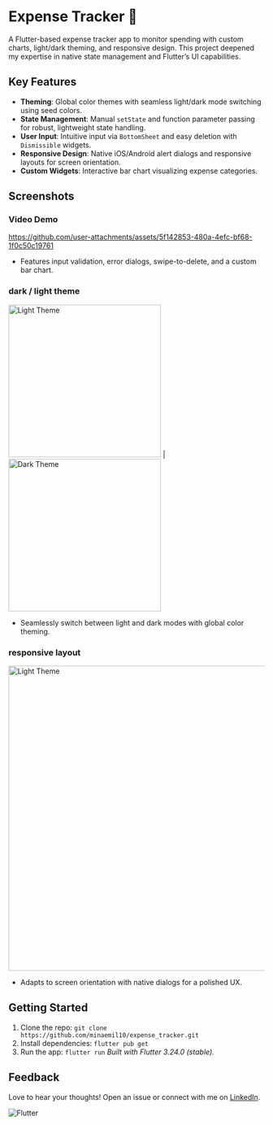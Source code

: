# Expense Tracker 💸
A Flutter-based expense tracker app to monitor spending with custom charts, light/dark theming, and responsive design. This project deepened my expertise in native state management and Flutter’s UI capabilities.

## Key Features
- **Theming**: Global color themes with seamless light/dark mode switching using seed colors.
- **State Management**: Manual `setState` and function parameter passing for robust, lightweight state handling.
- **User Input**: Intuitive input via `BottomSheet` and easy deletion with `Dismissible` widgets.
- **Responsive Design**: Native iOS/Android alert dialogs and responsive layouts for screen orientation.
- **Custom Widgets**: Interactive bar chart visualizing expense categories.
## Screenshots
### Video Demo
https://github.com/user-attachments/assets/5f142853-480a-4efc-bf68-1f0c50c19761
- Features input validation, error dialogs, swipe-to-delete, and a custom bar chart.
### dark / light theme 
<img src="https://github.com/user-attachments/assets/5479422c-2f96-424b-bb7a-3ced3f410db5" alt="Light Theme" width="300"/> | <img src="https://github.com/user-attachments/assets/c4176e59-7a61-4d45-ab5a-f412bb486ba0" alt="Dark Theme" width="300"/>
- Seamlessly switch between light and dark modes with global color theming.

### responsive layout 
<img src="https://github.com/user-attachments/assets/85377554-a60a-4d08-9880-e69c0d4cb939" alt="Light Theme" width="600"/>

- Adapts to screen orientation with native dialogs for a polished UX.

## Getting Started
1. Clone the repo: `git clone https://github.com/minaemil10/expense_tracker.git`
2. Install dependencies: `flutter pub get`
3. Run the app: `flutter run`
*Built with Flutter 3.24.0 (stable).*

## Feedback
Love to hear your thoughts! Open an issue or connect with me on [LinkedIn](http://www.linkedin.com/in/minaegaras).

![Flutter](https://img.shields.io/badge/Flutter-3.24.0-blue)
